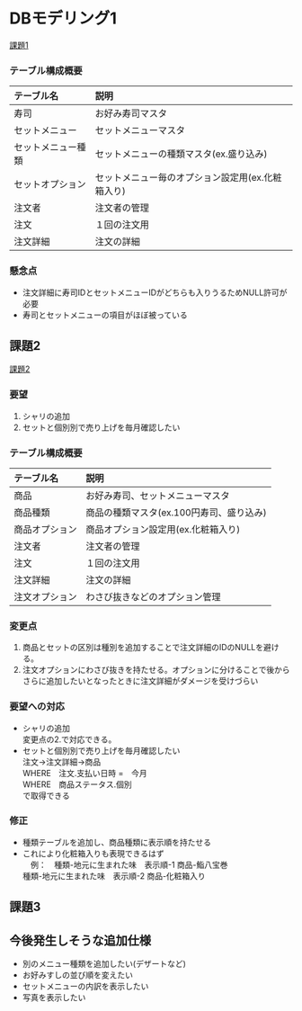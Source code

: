 # DBモデリング1

[課題1](./課題1.svg)

### テーブル構成概要

|テーブル名|説明|
|:--|:--|
|寿司|お好み寿司マスタ|
|セットメニュー|セットメニューマスタ|
|セットメニュー種類|セットメニューの種類マスタ(ex.盛り込み)|
|セットオプション|セットメニュー毎のオプション設定用(ex.化粧箱入り)|
|注文者|注文者の管理|
|注文|１回の注文用|
|注文詳細|注文の詳細|

### 懸念点

- 注文詳細に寿司IDとセットメニューIDがどちらも入りうるためNULL許可が必要
- 寿司とセットメニューの項目がほぼ被っている

## 課題2

[課題2](./課題2.svg)

### 要望

1. シャリの追加
2. セットと個別別で売り上げを毎月確認したい

### テーブル構成概要

|テーブル名|説明|
|:--|:--|
|商品|お好み寿司、セットメニューマスタ|
|商品種類|商品の種類マスタ(ex.100円寿司、盛り込み)|
|商品オプション|商品オプション設定用(ex.化粧箱入り)|
|注文者|注文者の管理|
|注文|１回の注文用|
|注文詳細|注文の詳細|
|注文オプション|わさび抜きなどのオプション管理|

### 変更点

1. 商品とセットの区別は種別を追加することで注文詳細のIDのNULLを避ける。
2. 注文オプションにわさび抜きを持たせる。オプションに分けることで後からさらに追加したいとなったときに注文詳細がダメージを受けづらい

### 要望への対応

- シャリの追加  
変更点の2.で対応できる。
- セットと個別別で売り上げを毎月確認したい  
注文->注文詳細->商品  
WHERE　注文.支払い日時 =　今月  
WHERE　商品ステータス.個別  
で取得できる

### 修正
- 種類テーブルを追加し、商品種類に表示順を持たせる
- これにより化粧箱入りも表現できるはず  
　例：　種類-地元に生まれた味　表示順-1 商品-鮨八宝巻  
       種類-地元に生まれた味　表示順-2 商品-化粧箱入り


## 課題3

## 今後発生しそうな追加仕様

- 別のメニュー種類を追加したい(デザートなど)
- お好みすしの並び順を変えたい
- セットメニューの内訳を表示したい
- 写真を表示したい